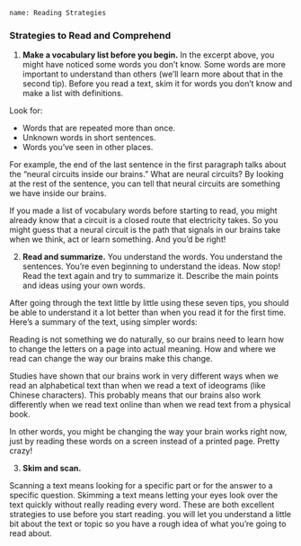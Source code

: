 ```ngMeta
name: Reading Strategies
```
### Strategies to Read and Comprehend
1. **Make a vocabulary list before you begin.**
In the excerpt above, you might have noticed some words you don’t know. Some words are more important to understand than others (we’ll learn more about that in the second tip). Before you read a text, skim it for words you don’t know and make a list with definitions.

Look for:

* Words that are repeated more than once.
* Unknown words in short sentences.
* Words you’ve seen in other places.

For example, the end of the last sentence in the first paragraph talks about the “neural circuits inside our brains.” What are neural circuits? By looking at the rest of the sentence, you can tell that neural circuits are something we have inside our brains.

If you made a list of vocabulary words before starting to read, you might already know that a circuit is a closed route that electricity takes. So you might guess that a neural circuit is the path that signals in our brains take when we think, act or learn something. And you’d be right!

2. **Read and summarize.**
You understand the words. You understand the sentences. You’re even beginning to understand the ideas. Now stop! Read the text again and try to summarize it. Describe the main points and ideas using your own words.

After going through the text little by little using these seven tips, you should be able to understand it a lot better than when you read it for the first time. Here’s a summary of the text, using simpler words:

Reading is not something we do naturally, so our brains need to learn how to change the letters on a page into actual meaning. How and where we read can change the way our brains make this change.

Studies have shown that our brains work in very different ways when we read an alphabetical text than when we read a text of ideograms (like Chinese characters). This probably means that our brains also work differently when we read text online than when we read text from a physical book.

In other words, you might be changing the way your brain works right now, just by reading these words on a screen instead of a printed page. Pretty crazy!

3. **Skim and scan.**

Scanning a text means looking for a specific part or for the answer to a specific question. Skimming a text means letting your eyes look over the text quickly without really reading every word. These are both excellent strategies to use before you start reading. you will let you understand a little bit about the text or topic so you have a rough idea of what you’re going to read about.

<!--4. **Drawing Inferences**
You can generate information that is important to constructing meaning but that is missing from, or not explicitly stated in, the text.

You can look for key words that will help in understanding the text, demonstrating how you can draw inferences from these words. 

5. **Asking Questions**
By generating questions, you become aware of whether you can answer the questions and if you understand what you are reading. You learn to ask yourself questions that require you to combine information from different segments of text. For example, you can be taught to ask main idea questions that relate to important information in a text.>









